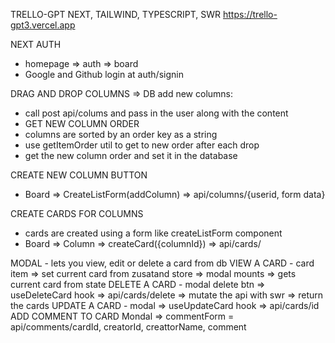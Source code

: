 TRELLO-GPT
NEXT, TAILWIND, TYPESCRIPT, SWR
https://trello-gpt3.vercel.app

NEXT AUTH
- homepage => auth => board
- Google and Github login at auth/signin

DRAG AND DROP COLUMNS => DB
add new columns:
- call post api/colums and pass in the user along with the content
- GET NEW COLUMN ORDER
 - columns are sorted by an order key as a string
 - use getItemOrder util to get to new order after each drop
 - get the new column order and set it in the database

 CREATE NEW COLUMN BUTTON
 - Board => CreateListForm(addColumn) => api/columns/{userid, form data}

 CREATE CARDS FOR COLUMNS
 - cards are created using a form like createListForm component
 - Board => Column => createCard({columnId}) => api/cards/

  MODAL - lets you view, edit or delete a card from db
    VIEW A CARD - card item => set current card from zusatand store => modal mounts => gets current card from state
    DELETE A CARD
      - modal delete btn => useDeleteCard hook => api/cards/delete => mutate the api with swr => return the cards
    UPDATE A CARD
      - modal => useUpdateCard hook => api/cards/id
    ADD COMMENT TO CARD
     Mondal => commentForm = api/comments/cardId, creatorId, creattorName, comment



